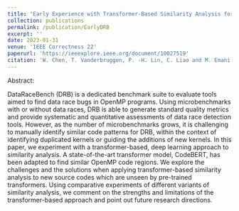 ```yaml
---
title: "Early Experience with Transformer-Based Similarity Analysis for DataRaceBench"
collection: publications
permalink: /publication/EarlyDRB
excerpt: ''
date: 2023-01-31
venue: 'IEEE Correctness 22'
paperurl: 'https://ieeexplore.ieee.org/document/10027519'
citation: 'W. Chen, T. Vanderbruggen, P. -H. Lin, C. Liao and M. Emani, "Early Experience with Transformer-Based Similarity Analysis for DataRaceBench," 2022 IEEE/ACM Sixth International Workshop on Software Correctness for HPC Applications (Correctness), Dallas, TX, USA, 2022, pp. 45-53, doi: 10.1109/Correctness56720.2022.00011.'
---
```



Abstract:

DataRaceBench (DRB) is a dedicated benchmark suite to evaluate tools aimed to find data race bugs in OpenMP programs. Using microbenchmarks with or without data races, DRB is able to generate standard quality metrics and provide systematic and quantitative assessments of data race detection tools. However, as the number of microbenchmarks grows, it is challenging to manually identify similar code patterns for DRB, within the context of identifying duplicated kernels or guiding the additions of new kernels. In this paper, we experiment with a transformer-based, deep learning approach to similarity analysis. A state-of-the-art transformer model, CodeBERT, has been adapted to find similar OpenMP code regions. We explore the challenges and the solutions when applying transformer-based similarity analysis to new source codes which are unseen by pre-trained transformers. Using comparative experiments of different variants of similarity analysis, we comment on the strengths and limitations of the transformer-based approach and point out future research directions.